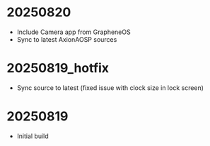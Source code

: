 # 20250820
- Include Camera app from GrapheneOS
- Sync to latest AxionAOSP sources

# 20250819_hotfix
- Sync source to latest (fixed issue with clock size in lock screen)

# 20250819
- Initial build
